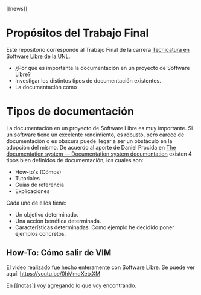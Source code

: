 <!-- <img src="attachments/foam-icon.png" width=100 align="left">

# Foam

**👋 Welcome to your new Foam Knowledge Base!**

## Getting started

This documentation assumes that you have a GitHub account and have [Visual Studio Code](https://code.visualstudio.com/) installed on your Linux/MacOS/Windows machine.

1. If you haven't yet, browse over to the main [Foam documentation](https://foambubble.github.io/foam) to get an idea of what Foam is and how to use it.
2. Press "Use this template" button at [foam-template](https://github.com/foambubble/foam-template/generate) (that's this repository!) to fork it to your own GitHub account. If you want to keep your thoughts to yourself, remember to set the repository private.
3. [Clone the repository to your local machine](https://help.github.com/en/github/creating-cloning-and-archiving-repositories/cloning-a-repository) and open it in VS Code.

    *Open the repository as a folder using the `File > Open...` menu item.*

4. When prompted to install recommended extensions, click **Install all** (or **Show Recommendations** if you want to review and install them one by one)

After setting up the repository, head to [[getting-started]] to get familiar with your new knowledge base!

To learn more about how to use **Foam**, read the [Recipes](https://foambubble.github.io/foam/recipes/recipes) bubbles of the Foam documentation workspace.

And remember that you can always join our  [Foam community on Discord](https://foambubble.github.io/join-discord/g)!

## Using Foam

We've created a few Bubbles (markdown documents) to get you started.

- [[inbox]] - a place to write down quick notes to be categorized later
- [[getting-started]] - learn how to use your Foam workspace
- [[todo]] - a place to keep track of things to do

In the `docs` directory you can find everything you need to learn the basics of Foam. -->


[//begin]: # "Referencias  a Enlaces autogenerados para compatibilidad con markdown"
[inbox]: inbox.md "Inbox"
[todo]: todo.md "Para Hacer"
[//end]: # "Referencias  a Enlaces autogenerados"


[[news]]

# Propósitos del Trabajo Final

Este repositorio corresponde al Trabajo Final de la carrera [Tecnicatura en Software Libre de la  UNL](http://www.unlvirtual.edu.ar/?portfolio=tecnicatura-en-software-libre).

- ¿Por qué es importante la documentación en un proyecto de Software Libre?
- Investigar los distintos tipos de documentación existentes.
- La documentación como 

# Tipos de documentación
La documentación en un proyecto de Software Libre es muy importante. Si un software tiene un excelente rendimiento, es robusto, pero carece de documentación o es obscura puede llegar a ser un obstáculo en la adopción del mismo.
De acuerdo al aporte de Daniel Procida en [The documentation system — Documentation system documentation](https://documentation.divio.com/) existen 4 tipos bien definidos de documentación, los cuales son:
- How-to's (Cómos)
- Tutoriales
- Guías de referencia
- Explicaciones

Cada uno de ellos tiene:
- Un objetivo determinado.
- Una acción benéfica determinada.
- Características determinadas.
Como ejemplo he decidido poner ejemplos concretos.
## How-To: Cómo salir de VIM
El video realizado fue hecho enteramente con Software Libre.
Se puede ver aquí: https://youtu.be/0hMmdXetxXM 

En [[notas]] voy agregando lo que voy encontrando.

